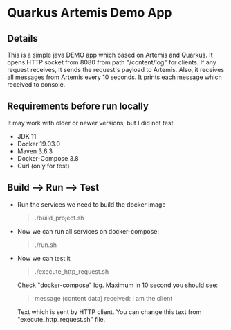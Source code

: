# Quarkus Artemis Demo App

## Details
This is a simple java DEMO app which based on Artemis and Quarkus. It opens HTTP socket from 8080 from path "/content/log" for clients. If any request receives, It sends the request's payload to Artemis. Also, it receives all messages from Artemis every 10 seconds. It prints each message which received to console.

## Requirements before run locally
It may work with older or newer versions, but I did not test.

- JDK 11
- Docker 19.03.0
- Maven 3.6.3
- Docker-Compose 3.8
- Curl (only for test)

## Build --> Run --> Test

- Run the services we need to build the docker image

  > ./build_project.sh

- Now we can run all services on docker-compose:

  > ./run.sh

- Now we can test it

  > ./execute_http_request.sh

  Check "docker-compose" log. Maximum in 10 second you should see:
  
  > message (content data) received: I am the client
  
  Text which is sent by HTTP client. You can change this text from "execute_http_request.sh" file.
